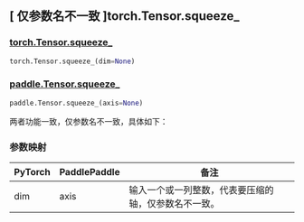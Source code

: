## [ 仅参数名不一致 ]torch.Tensor.squeeze_

### [torch.Tensor.squeeze_](https://pytorch.org/docs/stable/generated/torch.Tensor.squeeze_.html#torch-tensor-squeeze)

```python
torch.Tensor.squeeze_(dim=None)
```

### [paddle.Tensor.squeeze_](https://www.paddlepaddle.org.cn/documentation/docs/zh/develop/api/paddle/Tensor_cn.html#id19)

```python
paddle.Tensor.squeeze_(axis=None)
```
两者功能一致，仅参数名不一致，具体如下：

### 参数映射
| PyTorch       | PaddlePaddle | 备注                                                   |
| ------------- | ------------ | ------------------------------------------------------ |
| dim | axis | 输入一个或一列整数，代表要压缩的轴，仅参数名不一致。 |

